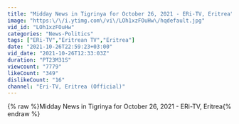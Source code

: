 ```yaml
---
title: "Midday News in Tigrinya for October 26, 2021 - ERi-TV, Eritrea"
image: "https:\/\/i.ytimg.com\/vi\/LOh1xzFOuHw\/hqdefault.jpg"
vid_id: "LOh1xzFOuHw"
categories: "News-Politics"
tags: ["ERi-TV","Eritrean TV","Eritrea"]
date: "2021-10-26T22:59:23+03:00"
vid_date: "2021-10-26T12:33:03Z"
duration: "PT23M31S"
viewcount: "7779"
likeCount: "349"
dislikeCount: "16"
channel: "Eri-TV, Eritrea (Official)"
---
```

{% raw %}Midday News in Tigrinya for October 26, 2021 - ERi-TV, Eritrea{% endraw %}
